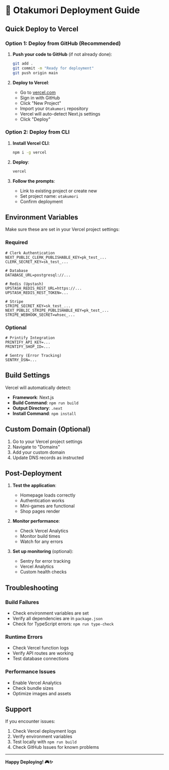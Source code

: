 # 🚀 Otakumori Deployment Guide

## Quick Deploy to Vercel

### Option 1: Deploy from GitHub (Recommended)

1. **Push your code to GitHub** (if not already done):

   ```bash
   git add .
   git commit -m "Ready for deployment"
   git push origin main
   ```

2. **Deploy to Vercel**:
   - Go to [vercel.com](https://vercel.com)
   - Sign in with GitHub
   - Click "New Project"
   - Import your `Otakumori` repository
   - Vercel will auto-detect Next.js settings
   - Click "Deploy"

### Option 2: Deploy from CLI

1. **Install Vercel CLI**:

   ```bash
   npm i -g vercel
   ```

2. **Deploy**:

   ```bash
   vercel
   ```

3. **Follow the prompts**:
   - Link to existing project or create new
   - Set project name: `otakumori`
   - Confirm deployment

## Environment Variables

Make sure these are set in your Vercel project settings:

### Required

```env
# Clerk Authentication
NEXT_PUBLIC_CLERK_PUBLISHABLE_KEY=pk_test_...
CLERK_SECRET_KEY=sk_test_...

# Database
DATABASE_URL=postgresql://...

# Redis (Upstash)
UPSTASH_REDIS_REST_URL=https://...
UPSTASH_REDIS_REST_TOKEN=...

# Stripe
STRIPE_SECRET_KEY=sk_test_...
NEXT_PUBLIC_STRIPE_PUBLISHABLE_KEY=pk_test_...
STRIPE_WEBHOOK_SECRET=whsec_...
```

### Optional

```env
# Printify Integration
PRINTIFY_API_KEY=...
PRINTIFY_SHOP_ID=...

# Sentry (Error Tracking)
SENTRY_DSN=...
```

## Build Settings

Vercel will automatically detect:

- **Framework**: Next.js
- **Build Command**: `npm run build`
- **Output Directory**: `.next`
- **Install Command**: `npm install`

## Custom Domain (Optional)

1. Go to your Vercel project settings
2. Navigate to "Domains"
3. Add your custom domain
4. Update DNS records as instructed

## Post-Deployment

1. **Test the application**:
   - Homepage loads correctly
   - Authentication works
   - Mini-games are functional
   - Shop pages render

2. **Monitor performance**:
   - Check Vercel Analytics
   - Monitor build times
   - Watch for any errors

3. **Set up monitoring** (optional):
   - Sentry for error tracking
   - Vercel Analytics
   - Custom health checks

## Troubleshooting

### Build Failures

- Check environment variables are set
- Verify all dependencies are in `package.json`
- Check for TypeScript errors: `npm run type-check`

### Runtime Errors

- Check Vercel function logs
- Verify API routes are working
- Test database connections

### Performance Issues

- Enable Vercel Analytics
- Check bundle sizes
- Optimize images and assets

## Support

If you encounter issues:

1. Check Vercel deployment logs
2. Verify environment variables
3. Test locally with `npm run build`
4. Check GitHub Issues for known problems

---

**Happy Deploying! 🎮✨**
